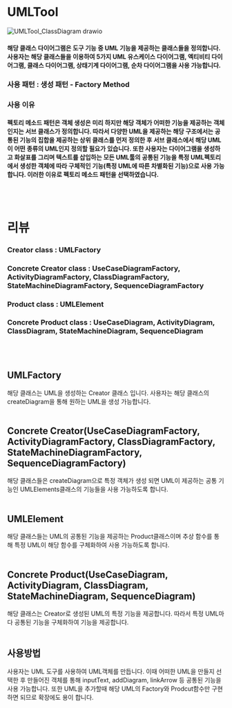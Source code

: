 # UMLTool
![UMLTool_ClassDiagram drawio](https://github.com/choi-hyk/SW-engineering-TeamProject/assets/127075917/3d1b6bb8-7f76-4a75-a95f-7f1e77b671cb)

####  해당 클래스 다이어그램은 도구 기능 중 UML 기능을 제공하는 클래스들을 정의합니다. 사용자는 해당 클래스들을 이용하여 5가지 UML 유스케이스 다이어그램, 엑티비티 다이어그램, 클래스 다이어그램, 상태기계 다이어그램, 순차 다이어그램을 사용 가능합니다.
### 사용 패턴 : 생성 패턴 - Factory Method
### 사용 이유
#### 펙토리 메소드 패턴은 객체 생성은 미리 하지만 해당 객체가 어떠한 기능을 제공하는 객체인지는 서브 클래스가 정의합니다. 따라서 다양한 UML을 제공하는 해당 구조에서는 공통된 기능의 집합을 제공하는 상위 클래스를 먼저 정의한 후 서브 클래스에서 해당 UML이 어떤 종류의 UML인지 정의할 필요가 있습니다. 또한 사용자는 다이어그램을 생성하고 화살표를 그리며 텍스트를 삽입하는 모든 UML툴의 공통된 기능을 특정 UML펙토리에서 생성한 객체에 따라 구체적인 기능(특정 UML에 따른 차별화된 기능)으로 사용 가능합니다. 이러한 이유로 펙토리 메소드 패턴을 선택하였습니다.
<br/><br/>
# 리뷰
### Creator class : UMLFactory
### Concrete Creator class : UseCaseDiagramFactory, ActivityDiagramFactory, ClassDiagramFactory, StateMachineDiagramFactory, SequenceDiagramFactory
### Product class : UMLElement
### Concrete Product class : UseCaseDiagram, ActivityDiagram, ClassDiagram, StateMachineDiagram, SequenceDiagram
<br/><br/>
## UMLFactory
해당 클래스는 UML을 생성하는 Creator 클래스 입니다. 사용자는 해당 클래스의 createDiagram을 통해 원하는 UML을 생성 가능합니다.
<br/><br/>
## Concrete Creator(UseCaseDiagramFactory, ActivityDiagramFactory, ClassDiagramFactory, StateMachineDiagramFactory, SequenceDiagramFactory)
해당 클래스들은 createDiagram으로 특정 객체가 생성 되면 UML이 제공하는 공통 기능인 UMLElements클래스의 기능들을 사용 가능하도록 합니다.
<br/><br/>
## UMLElement
해당 클래스들는 UML의 공통된 기능을 제공하는 Product클래스이며 추상 함수를 통해 특정 UML이 해당 함수를 구체화하여 사용 가능하도록 합니다.
<br/><br/>
## Concrete Product(UseCaseDiagram, ActivityDiagram, ClassDiagram, StateMachineDiagram, SequenceDiagram)
해당 클래스는 Creator로 생성된 UML의 특정 기능을 제공합니다. 따라서 특정 UML마다 공통된 기능을 구체화하여 기능을 제공합니다.
<br/><br/>
## 사용방법
사용자는 UML 도구를 사용하여 UML객체를 만듭니다. 이때 어떠한 UML을 만들지 선택한 후 만들어진 객체를 통해 inputText, addDiagram, linkArrow 등 공통된 기능을 사용 가능합니다. 또한 UML을 추가할때 해당 UML의 Factory와 Prodcut함수만 구현하면 되므로 확장에도 용이 합니다.
